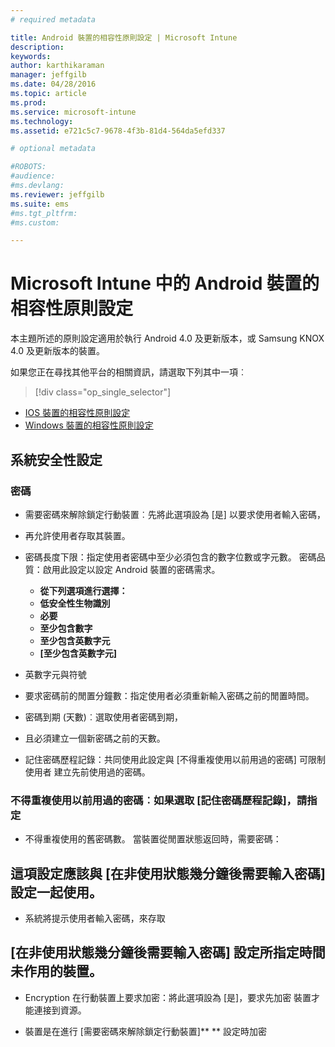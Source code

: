 ```yaml
---
# required metadata

title: Android 裝置的相容性原則設定 | Microsoft Intune
description:
keywords:
author: karthikaraman
manager: jeffgilb
ms.date: 04/28/2016
ms.topic: article
ms.prod:
ms.service: microsoft-intune
ms.technology:
ms.assetid: e721c5c7-9678-4f3b-81d4-564da5efd337

# optional metadata

#ROBOTS:
#audience:
#ms.devlang:
ms.reviewer: jeffgilb
ms.suite: ems
#ms.tgt_pltfrm:
#ms.custom:

---
```



# Microsoft Intune 中的 Android 裝置的相容性原則設定

本主題所述的原則設定適用於執行 Android 4.0 及更新版本，或 Samsung KNOX 4.0 及更新版本的裝置。

如果您正在尋找其他平台的相關資訊，請選取下列其中一項︰
> [!div class="op_single_selector"]
- [IOS 裝置的相容性原則設定](ios-compliance-policy-settings-in-microsoft-intune.md)
- [Windows 裝置的相容性原則設定](windows-compliance-policy-settings-in-microsoft-intune.md)

## 系統安全性設定
### 密碼
- 需要密碼來解除鎖定行動裝置︰先將此選項設為 [是] 以要求使用者輸入密碼，

-  再允許使用者存取其裝置。

- 密碼長度下限：指定使用者密碼中至少必須包含的數字位數或字元數。 密碼品質：啟用此設定以設定 Android 裝置的密碼需求。
  -   **從下列選項進行選擇：**
  - **低安全性生物識別**
  -   **必要**
  -   **至少包含數字**
  -   **至少包含英數字元**
  -   **[至少包含英數字元]**

- 英數字元與符號

- 要求密碼前的閒置分鐘數：指定使用者必須重新輸入密碼之前的閒置時間。

- 密碼到期 (天數)︰選取使用者密碼到期，

- 且必須建立一個新密碼之前的天數。

- 記住密碼歷程記錄：共同使用此設定與 [不得重複使用以前用過的密碼] 可限制使用者 建立先前使用過的密碼。

### 不得重複使用以前用過的密碼︰如果選取 [記住密碼歷程記錄]，請指定
- 不得重複使用的舊密碼數。 當裝置從閒置狀態返回時，需要密碼：

## 這項設定應該與 [在非使用狀態幾分鐘後需要輸入密碼] 設定一起使用。

- 系統將提示使用者輸入密碼，來存取

## [在非使用狀態幾分鐘後需要輸入密碼] 設定所指定時間未作用的裝置。
- Encryption
  在行動裝置上要求加密：將此選項設為 [是]，要求先加密 裝置才能連接到資源。

- 裝置是在進行 [需要密碼來解除鎖定行動裝置]**
  ** 設定時加密


<!--HONumber=May16_HO2-->


